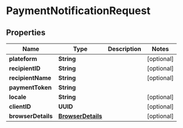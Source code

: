 

# PaymentNotificationRequest


## Properties

| Name | Type | Description | Notes |
|------------ | ------------- | ------------- | -------------|
|**plateform** | **String** |  |  [optional] |
|**recipientID** | **String** |  |  [optional] |
|**recipientName** | **String** |  |  [optional] |
|**paymentToken** | **String** |  |  |
|**locale** | **String** |  |  [optional] |
|**clientID** | **UUID** |  |  [optional] |
|**browserDetails** | [**BrowserDetails**](BrowserDetails.md) |  |  [optional] |



